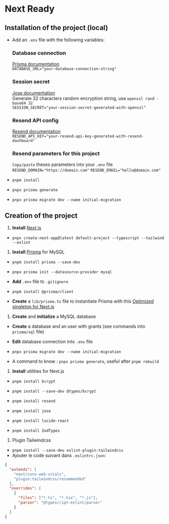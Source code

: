 # Next Ready

## Installation of the project (local)

- Add an `.env` file with the following variables:

  ### Database connection
  [Prisma documentation](https://www.prisma.io/docs/orm/prisma-client/setup-and-configuration/introduction)\
  `DATABASE_URL="your-database-connection-string"`

  ### Session secret
  [Jose documentation](https://github.com/panva/jose)\
  Generate 32 characters random encryption string, use `openssl rand -base64 32`\
  `SESSION_SECRET="your-session-secret-generated-with-openssl"`

  ### Resend API config
  [Resend documentation](https://resend.com/docs/dashboard/api-keys/introduction)\
  `RESEND_API_KEY="your-resend-api-key-generated-with-resend-dashboard"`

  ### Resend parameters for this project
  `Copy/paste` theses parameters into your `.env` file\
  `RESEND_DOMAIN="https://domain.com"`
  `RESEND_EMAIL="hello@domain.com"`

- `pnpm install`
- `pnpx prisma generate`
- `pnpx prisma migrate dev --name initial-migration`


## Creation of the project

1. **Install** [Next.js](https://nextjs.org/docs/getting-started/installation)

- `pnpx create-next-app@latest default-project --typescript --tailwind --eslint`

1. **Install** [Prisma](https://www.prisma.io/docs/getting-started/quickstart) for MySQL

- `pnpm install prisma --save-dev`

- `pnpx prisma init --datasource-provider mysql`
- **Add** `.env` file to `.gitignore`

- `pnpm install @prisma/client`

- **Create** a `lib/prisma.ts` file to instantiate Prisma with this [Optimized singleton for Next.js](https://www.prisma.io/docs/orm/more/help-and-troubleshooting/help-articles/nextjs-prisma-client-dev-practices)

1. **Create** and **initialize** a MySQL database

- **Create** a database and an user with grants (see commands into `prisma/sql` file)
- **Edit** database connection into `.env` file

- `pnpx prisma migrate dev --name initial-migration`
- A command to know : `pnpx prisma generate`, useful after `pnpm rebuild`

1. **Install** utilities for Next.js

- `pnpm install bcrypt`
- `pnpm install --save-dev @types/bcrypt`

- `pnpm install resend`

- `pnpm install jose`

- `pnpm install lucide-react`

- `pnpm install ZodTypes`

1. Plugin Tailwindcss

- `pnpm install --save-dev eslint-plugin-tailwindcss`
- Ajouter le code suivant dans `.eslintrc.json`:

```json
{
  "extends": [
    "next/core-web-vitals",
    "plugin:tailwindcss/recommended"
  ],
  "overrides": [
    {
      "files": ["*.ts", "*.tsx", "*.js"],
      "parser": "@typescript-eslint/parser"
    }
  ]
}
```
